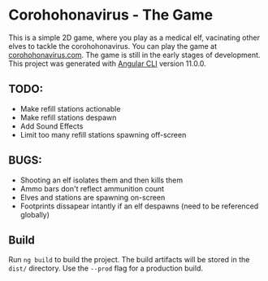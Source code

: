 # Corohohonavirus - The Game

This is a simple 2D game, where you play as a medical elf, vacinating other elves to tackle the corohohonavirus.
You can play the game at [corohohonavirus.com](http://corohohonavirus.com). The game is still in the early stages of development.
This project was generated with [Angular CLI](https://github.com/angular/angular-cli) version 11.0.0.

## TODO:

- Make refill stations actionable
- Make refill stations despawn
- Add Sound Effects
- Limit too many refill stations spawning off-screen

## BUGS:

- Shooting an elf isolates them and then kills them
- Ammo bars don't reflect ammunition count
- Elves and stations are spawning on-screen
- Footprints dissapear intantly if an elf despawns (need to be referenced globally)

## Build

Run `ng build` to build the project. The build artifacts will be stored in the `dist/` directory. Use the `--prod` flag for a production build.
